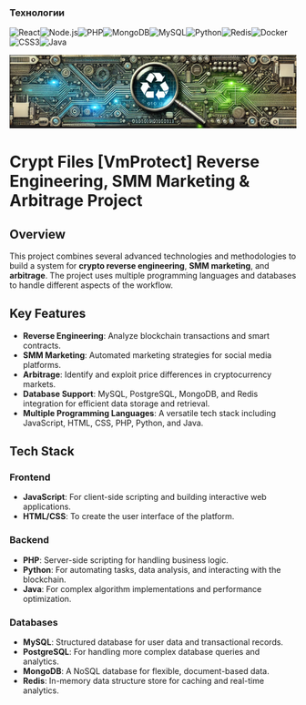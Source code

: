 ### Технологии

![React](https://img.shields.io/badge/React-20232A?style=for-the-badge&logo=react&logoColor=61DAFB)![Node.js](https://img.shields.io/badge/Node.js-43853D?style=for-the-badge&logo=node.js&logoColor=white)![PHP](https://img.shields.io/badge/PHP-777BB4?style=for-the-badge&logo=php&logoColor=white)![MongoDB](https://img.shields.io/badge/MongoDB-4EA94B?style=for-the-badge&logo=mongodb&logoColor=white)![MySQL](https://img.shields.io/badge/MySQL-4479A1?style=for-the-badge&logo=mysql&logoColor=white)![Python](https://img.shields.io/badge/Python-3776AB?style=for-the-badge&logo=python&logoColor=white)![Redis](https://img.shields.io/badge/Redis-DC382D?style=for-the-badge&logo=redis&logoColor=white)![Docker](https://img.shields.io/badge/Docker-2496ED?style=for-the-badge&logo=docker&logoColor=white)![CSS3](https://img.shields.io/badge/CSS3-1572B6?style=for-the-badge&logo=css3&logoColor=white)![Java](https://img.shields.io/badge/Java-007396?style=for-the-badge&logo=java&logoColor=white)

![Profile Banner](./banner.jpg)
# Crypt Files [VmProtect] Reverse Engineering, SMM Marketing & Arbitrage Project

## Overview

This project combines several advanced technologies and methodologies to build a system for **crypto reverse engineering**, **SMM marketing**, and **arbitrage**. The project uses multiple programming languages and databases to handle different aspects of the workflow.

## Key Features

- **Reverse Engineering**: Analyze blockchain transactions and smart contracts.
- **SMM Marketing**: Automated marketing strategies for social media platforms.
- **Arbitrage**: Identify and exploit price differences in cryptocurrency markets.
- **Database Support**: MySQL, PostgreSQL, MongoDB, and Redis integration for efficient data storage and retrieval.
- **Multiple Programming Languages**: A versatile tech stack including JavaScript, HTML, CSS, PHP, Python, and Java.

## Tech Stack

### Frontend
- **JavaScript**: For client-side scripting and building interactive web applications.
- **HTML/CSS**: To create the user interface of the platform.

### Backend
- **PHP**: Server-side scripting for handling business logic.
- **Python**: For automating tasks, data analysis, and interacting with the blockchain.
- **Java**: For complex algorithm implementations and performance optimization.

### Databases
- **MySQL**: Structured database for user data and transactional records.
- **PostgreSQL**: For handling more complex database queries and analytics.
- **MongoDB**: A NoSQL database for flexible, document-based data.
- **Redis**: In-memory data structure store for caching and real-time analytics.


